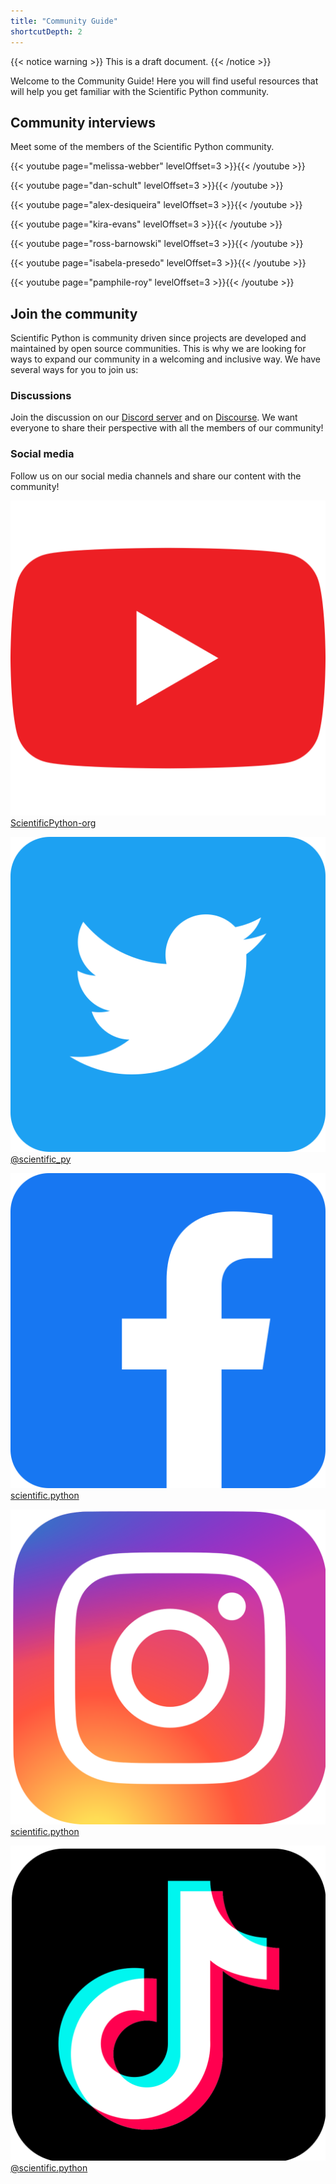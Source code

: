 ```yaml
---
title: "Community Guide"
shortcutDepth: 2
---
```


{{< notice warning >}}
This is a draft document.
{{< /notice >}}

Welcome to the Community Guide! Here you will find useful resources that will help you get familiar with the Scientific Python community.

## Community interviews

Meet some of the members of the Scientific Python community.

{{< youtube page="melissa-webber" levelOffset=3 >}}{{< /youtube >}}

{{< youtube page="dan-schult" levelOffset=3 >}}{{< /youtube >}}

{{< youtube page="alex-desiqueira" levelOffset=3 >}}{{< /youtube >}}

{{< youtube page="kira-evans" levelOffset=3 >}}{{< /youtube >}}

{{< youtube page="ross-barnowski" levelOffset=3 >}}{{< /youtube >}}

{{< youtube page="isabela-presedo" levelOffset=3 >}}{{< /youtube >}}

{{< youtube page="pamphile-roy" levelOffset=3 >}}{{< /youtube >}}

## Join the community

Scientific Python is community driven since projects are developed and maintained by open source communities. This is why we are looking for ways to expand our community in a welcoming and inclusive way. We have several ways for you to join us:

### Discussions

Join the discussion on our [Discord server](https://discord.gg/vur45CbwMz) and on [Discourse](https://discuss.scientific-python.org). We want everyone to share their perspective with all the members of our community!

### Social media

Follow us on our social media channels and share our content with the community!

![socials youtube](icons/youtube_icon.svg) [ScientificPython-org](https://www.youtube.com/ScientificPython-org)

![socials twitter](icons/twitter_icon.svg) [@scientific_py](https://twitter.com/scientific_py)

![socials facebook](icons/facebook_icon.svg) [scientific.python](https://www.facebook.com/scientific.python)

![socials instagram](icons/instagram_icon.svg) [scientific.python](https://www.instagram.com/scientific.python/)

![socials tiktok](icons/tiktok_icon.svg) [@scientific.python](https://www.tiktok.com/@scientific.python)
